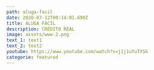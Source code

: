 ```yaml
---
path: aluga-facil
date: 2020-07-12T00:14:01.690Z
title: ALUGA FÁCIL
description: CRÉDITO REAL
image: assets/www-2.png
text_1: text1
text_2: text2
youtube: https://www.youtube.com/watch?v=j1j1uYuTXSk
categorie: featured
---
```

